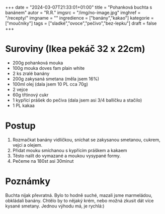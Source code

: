 
+++
date = "2024-03-07T21:33:01+01:00"
title = "Pohanková buchta s banánem"
autor = "R.R."
imgsrc = "/img/no-image.jpg"
imghref = "/recepty/"
imgname = ""
ingredience = ["banány","kakao"]
kategorie = ["moučníky"]
tags = ["sladké","ovoce","pečivo","bez-lepku"]
draft = false
+++


# Suroviny (Ikea pekáč 32 x 22cm)

- 200g pohanková mouka	
- 100g  mouka doves fam plain white
- 2 ks zralé banány		
- 200g zakysaná smetana (měla jsem 16%)	
- 100ml olej (dala jsem 10 PL cca 70g)
- 2 vejce	
- 60g třtinový cukr	
- 1 kypřící prášek do pečiva	(dala jsem asi 3/4 ballíčku a stačilo)
- 1 PL kakaa 	


# Postup
1. Rozmačkat banány vidličkou, sníchat se zakysanou smetanou, cukrem, vejci a olejem. 
2. Přidat mouku smíchanou s  kypřícím práškem a kakaem
3. Těsto nalít do vymazané a moukou vysypané formy.
4. Pečeme na 180st asi 30minut

# Poznámky
Buchta nijak převratná. Bylo to hodně suché, mazali jsme marmeládou, obkládali banány. Chtělo by to nějaký krém, nebo možná zkusit dát více kysané smetany.
Jednou výhodu má, je rychlá:)


<!-- --> 